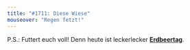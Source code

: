 ```yaml
---
title: "#1711: Diese Wiese"
mouseover: "Regen fetzt!"
---
```


P.S.:
Futtert euch voll! Denn heute ist leckerlecker <a href="http://www.fonflatter.de/kalender"><strong>Erdbeertag</strong></a>.
